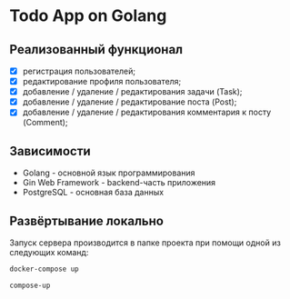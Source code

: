 # Todo App on Golang

## Реализованный функционал

- [x] регистрация пользователей;
- [x] редактирование профиля пользователя;
- [x] добавление / удаление / редактирования задачи (Task);
- [x] добавление / удаление / редактирование поста (Post);
- [x] добавление / удаление / редактирования комментария к посту (Comment);

## Зависимости

- Golang - основной язык программирования
- Gin Web Framework - backend-часть приложения
- PostgreSQL - основная база данных

## Развёртывание локально

Запуск сервера производится в папке проекта при помощи одной из следующих команд:

```bash
docker-compose up
```

```bash
compose-up
```
